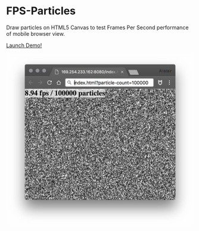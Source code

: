 # FPS-Particles

Draw particles on HTML5 Canvas to test Frames Per Second performance of mobile browser view.

[Launch Demo!](https://f1lt3r.github.io/fps-particles/index.html?particle-count=100000)

[![fps-particles-screenshot.jpg](fps-particles-screenshot.jpg)](https://f1lt3r.github.io/fps-particles/index.html?particle-count=100000)